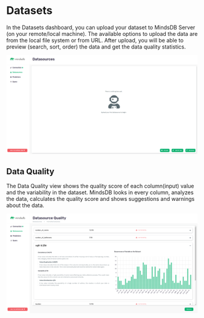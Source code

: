 # Datasets

In the Datasets dashboard, you can upload your dataset to MindsDB Server (on your remote/local machine). The available options to upload the data are from the local file system or from URL. After upload, you will be able to preview (search, sort, order) the data and get the data quality statistics.

![Datasources](/assets/scout/datasources.png)


## Data Quality

The Data Quality view shows the quality score of each column(input) value and the variability in the dataset. MindsDB looks in every column, analyzes the data, calculates the quality score and shows suggestions and warnings about the data. 

![Datasources Quality](/assets/scout/datasources-quality.png)
